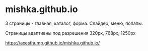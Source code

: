 # mishka.github.io
3 страницы - главная, каталог, форма.
Слайдер, меню, попапы.

Страницы адаптивны под разрешения 320px, 768px, 1250px

https://axesthump.github.io/mishka.github.io/
